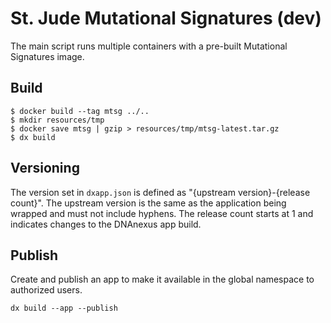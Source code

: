 # St. Jude Mutational Signatures (dev)

The main script runs multiple containers with a pre-built Mutational Signatures
image.

## Build

```
$ docker build --tag mtsg ../..
$ mkdir resources/tmp
$ docker save mtsg | gzip > resources/tmp/mtsg-latest.tar.gz
$ dx build
```

## Versioning

The version set in `dxapp.json` is defined as "{upstream version}-{release
count}". The upstream version is the same as the application being wrapped and
must not include hyphens. The release count starts at 1 and indicates changes
to the DNAnexus app build.

## Publish

Create and publish an app to make it available in the global namespace to
authorized users.

```
dx build --app --publish
```
